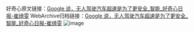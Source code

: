 好奇心原文链接：[Google 说，无人驾驶汽车超速是为了更安全_智能_好奇心日报-崔绮雯](https://www.qdaily.com/articles/1952.html)
WebArchive归档链接：[Google 说，无人驾驶汽车超速是为了更安全_智能_好奇心日报-崔绮雯](http://web.archive.org/web/20190623150130/https://www.qdaily.com/articles/1952.html)
![image](http://ww3.sinaimg.cn/large/007d5XDply1g3v66y039bj30u03fme81)